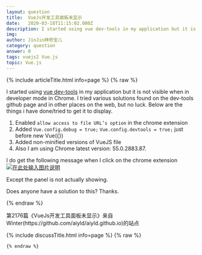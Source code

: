 ```yaml
---
layout: question
title:  VueJs开发工具面板未显示
date:   2020-03-18T11:15:02.000Z
description: I started using vue dev-tools in my application but it is not visible when in...
img: 
author: JinJin神奇宝儿
category: question
answer: 0
tags: vuejs2 Vue.js
topic: Vue.js
---
```

<div class="article-root">
  <div class="article">
    {% include articleTitle.html info=page %}
    {% raw %}
    <div class="article-content"><p>I started using <a href="https://github.com/vuejs/vue-devtools" rel="noreferrer">vue dev-tools</a> in my application but it is not visible when in developer mode in Chrome. I tried various solutions found on the dev-tools github page and in other places on the web, but no luck. Below are the things i have done/tried to get it to display.</p>

<ol>
<li>Enabled <code>allow access to file URL’s option</code> in the chrome extension</li>
<li>Added <code>Vue.config.debug = true;</code> <code>Vue.config.devtools = true;</code> just before new Vue({})</li>
<li>Added non-minified versions of VueJS file</li>
<li>Also I am using Chrome latest version: 55.0.2883.87.</li>
</ol>

<p>I do get the following message when I click on the chrome extension
<a href="https://www.samyoc.com//uploads/users/21979/images/thumbnails/1584529974859.png" data-src="https://www.samyoc.com//uploads/users/21979/images/1584529974859.png" rel="noreferrer"><img src="https://i.stack.imgur.com/a8C41.png" alt="在此处输入图片说明"></a></p>

<p>Except the panel is not actually showing. </p>

<p>Does anyone have a solution to this? Thanks.</p></div>
    {% endraw %}
  </div>
  <p class="winter_mark">第2176篇《VueJs开发工具面板未显示》来自Winter(https://github.com/aiyld/aiyld.github.io)的站点</p>
  <div class="discuss-wrapper">
    {% include discussTitle.html info=page %}
    {% raw %}
    
    {% endraw %}
  </div>
<div>
